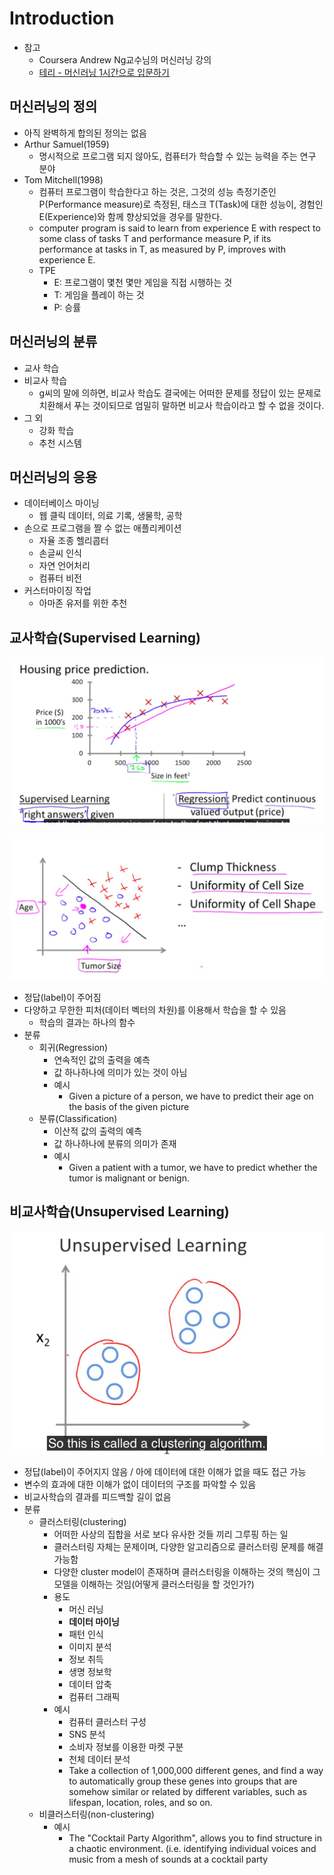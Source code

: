 # Introduction

- 참고
  - Coursera Andrew Ng교수님의 머신러닝 강의
  - [테리 - 머신러닝 1시간으로 입문하기](https://www.youtube.com/watch?v=j3za7nv7RfI)

## 머신러닝의 정의

- 아직 완벽하게 합의된 정의는 없음
- Arthur Samuel(1959)
  - 명시적으로 프로그램 되지 않아도, 컴퓨터가 학습할 수 있는 능력을 주는 연구 분야
- Tom Mitchell(1998)
  - 컴퓨터 프로그램이 학습한다고 하는 것은, 그것의 성능 측정기준인 P(Performance measure)로 측정된, 태스크 T(Task)에 대한 성능이, 경험인 E(Experience)와 함께 향상되었을 경우를 말한다.
  - computer program is said to learn from experience E with respect to some class of tasks T and performance measure P, if its performance at tasks in T, as measured by P, improves with experience E.
  - TPE
    - E: 프로그램이 몇천 몇만 게임을 직접 시행하는 것
    - T: 게임을 플레이 하는 것
    - P: 승률

## 머신러닝의 분류

- 교사 학습
- 비교사 학습
  - g씨의 말에 의하면, 비교사 학습도 결국에는 어떠한 문제를 정답이 있는 문제로 치환해서 푸는 것이되므로 엄밀히 말하면 비교사 학습이라고 할 수 없을 것이다.
- 그 외
  - 강화 학습
  - 추천 시스템

## 머신러닝의 응용

- 데이터베이스 마이닝
  - 웹 클릭 데이터, 의료 기록, 생물학, 공학
- 손으로 프로그램을 짤 수 없는 애플리케이션
  - 자율 조종 헬리콥터
  - 손글씨 인식
  - 자연 언어처리
  - 컴퓨터 비전
- 커스터마이징 작업
  - 아마존 유저를 위한 추천

## 교사학습(Supervised Learning)

![](./images/ch1/supervised_learning_example1.png)

![](./images/ch1/supervised_learning_example2.png)

- 정답(label)이 주어짐
- 다양하고 무한한 피처(데이터 벡터의 차원)를 이용해서 학습을 할 수 있음
  - 학습의 결과는 하나의 함수
- 분류
  - 회귀(Regression)
    - 연속적인 값의 출력을 예측
    - 값 하나하나에 의미가 있는 것이 아님
    - 예시
      - Given a picture of a person, we have to predict their age on the basis of the given picture
  - 분류(Classification)
    - 이산적 값의 출력의 예측
    - 값 하나하나에 분류의 의미가 존재
    - 예시
      - Given a patient with a tumor, we have to predict whether the tumor is malignant or benign.

## 비교사학습(Unsupervised Learning)

![](./images/ch1/unsupervised_learning_example.png)

- 정답(label)이 주어지지 않음 / 아에 데이터에 대한 이해가 없을 때도 접근 가능
- 변수의 효과에 대한 이해가 없이 데이터의 구조를 파악할 수 있음
- 비교사학습의 결과를 피드백할 길이 없음
- 분류
  - 클러스터링(clustering)
    - 어떠한 사상의 집합을 서로 보다 유사한 것들 끼리 그루핑 하는 일
    - 클러스터링 자체는 문제이며, 다양한 알고리즘으로 클러스터링 문제를 해결 가능함
    - 다양한 cluster model이 존재하며 클러스터링을 이해하는 것의 핵심이 그 모델을 이해하는 것임(어떻게 클러스터링을 할 것인가?)
    - 용도
      - 머신 러닝
      - **데이터 마이닝**
      - 패턴 인식
      - 이미지 분석
      - 정보 취득
      - 생명 정보학
      - 데이터 압축
      - 컴퓨터 그래픽
    - 예시
      - 컴퓨터 클러스터 구성
      - SNS 분석
      - 소비자 정보를 이용한 마켓 구분
      - 천체 데이터 분석
      - Take a collection of 1,000,000 different genes, and find a way to automatically group these genes into groups that are somehow similar or related by different variables, such as lifespan, location, roles, and so on.
  - 비클러스터링(non-clustering)
    - 예시
      - The "Cocktail Party Algorithm", allows you to find structure in a chaotic environment. (i.e. identifying individual voices and music from a mesh of sounds at a cocktail party

